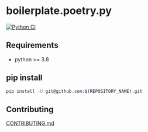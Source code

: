 # boilerplate.poetry.py

[![Python CI](https://github.com/MichinaoShimizu/boilerplate.poetry.py/actions/workflows/python-package.yml/badge.svg)](https://github.com/MichinaoShimizu/boilerplate.poetry.py/actions/workflows/python-package.yml)

## Requirements

- python >= 3.8

## pip install

```bash
pip install -U git@github.com:$(REPOSITORY_NAME).git
```

## Contributing

[CONTRIBUTING.md](CONTRIBUTING.md)
